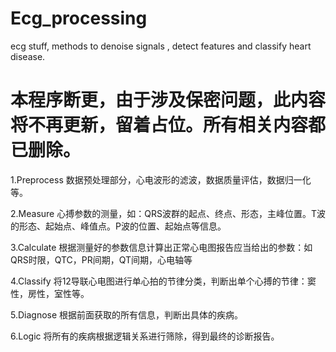 # Ecg_processing

ecg stuff, methods to denoise signals , detect features and classify heart disease.

# 本程序断更，由于涉及保密问题，此内容将不再更新，留着占位。所有相关内容都已删除。


1.Preprocess
数据预处理部分，心电波形的滤波，数据质量评估，数据归一化等。

2.Measure
心搏参数的测量，如：QRS波群的起点、终点、形态，主峰位置。T波的形态、起始点、峰值点。P波的位置、起始点等信息。

3.Calculate
根据测量好的参数信息计算出正常心电图报告应当给出的参数：如QRS时限，QTC，PR间期，QT间期，心电轴等

4.Classify
将12导联心电图进行单心拍的节律分类，判断出单个心搏的节律：窦性，房性，室性等。

5.Diagnose
根据前面获取的所有信息，判断出具体的疾病。

6.Logic
将所有的疾病根据逻辑关系进行筛除，得到最终的诊断报告。
